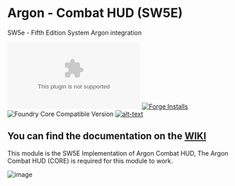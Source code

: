 # Argon - Combat HUD (SW5E)
SW5e - Fifth Edition System Argon integration

![Latest Release Download Count](https://img.shields.io/github/downloads/sw5e-foundry/enhancedcombathud-sw5e/latest/module.zip?color=2b82fc&label=DOWNLOADS&style=for-the-badge) [![Forge Installs](https://img.shields.io/badge/dynamic/json?label=Forge%20Installs&query=package.installs&suffix=%25&url=https%3A%2F%2Fforge-vtt.com%2Fapi%2Fbazaar%2Fpackage%2Fenhancedcombathud-sw5e&colorB=03ff1c&style=for-the-badge)](https://forge-vtt.com/bazaar#package=enhancedcombathud-sw5e) ![Foundry Core Compatible Version](https://img.shields.io/badge/dynamic/json.svg?url=https%3A%2F%2Fraw.githubusercontent.com%2Fsw5e-foundry%2Fenhancedcombathud-sw5e%2Fmain%2Fmodule.json&label=Foundry%20Version&query=$.compatibleCoreVersion&colorB=orange&style=for-the-badge) [![alt-text](https://img.shields.io/badge/-Discord-%235662f6?style=for-the-badge)](https://discord.gg/HUNHVhDQka)

## You can find the documentation on the [WIKI](https://api.theripper93.com/modulewiki/enhancedcombathud/free)

This module is the SW5E Implementation of Argon Combat HUD, The Argon Combat HUD (CORE) is required for this module to work.

![image](https://github.com/theripper93/enhancedcombathud-dnd5e/assets/1346839/3d49d583-d98e-43e3-8182-681d9ba32c77)

